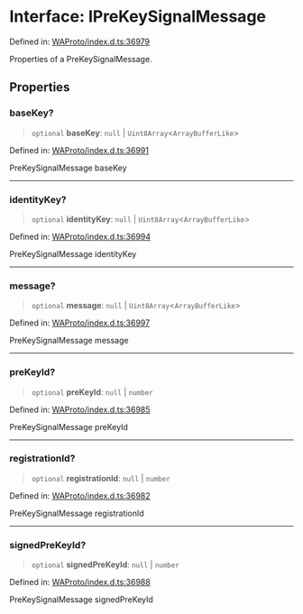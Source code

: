 # Interface: IPreKeySignalMessage

Defined in: [WAProto/index.d.ts:36979](https://github.com/Fokusdotid/Baileys/blob/49e815e65b8f4aea31725e09dcf4815734557e39/WAProto/index.d.ts#L36979)

Properties of a PreKeySignalMessage.

## Properties

### baseKey?

> `optional` **baseKey**: `null` \| `Uint8Array`\<`ArrayBufferLike`\>

Defined in: [WAProto/index.d.ts:36991](https://github.com/Fokusdotid/Baileys/blob/49e815e65b8f4aea31725e09dcf4815734557e39/WAProto/index.d.ts#L36991)

PreKeySignalMessage baseKey

***

### identityKey?

> `optional` **identityKey**: `null` \| `Uint8Array`\<`ArrayBufferLike`\>

Defined in: [WAProto/index.d.ts:36994](https://github.com/Fokusdotid/Baileys/blob/49e815e65b8f4aea31725e09dcf4815734557e39/WAProto/index.d.ts#L36994)

PreKeySignalMessage identityKey

***

### message?

> `optional` **message**: `null` \| `Uint8Array`\<`ArrayBufferLike`\>

Defined in: [WAProto/index.d.ts:36997](https://github.com/Fokusdotid/Baileys/blob/49e815e65b8f4aea31725e09dcf4815734557e39/WAProto/index.d.ts#L36997)

PreKeySignalMessage message

***

### preKeyId?

> `optional` **preKeyId**: `null` \| `number`

Defined in: [WAProto/index.d.ts:36985](https://github.com/Fokusdotid/Baileys/blob/49e815e65b8f4aea31725e09dcf4815734557e39/WAProto/index.d.ts#L36985)

PreKeySignalMessage preKeyId

***

### registrationId?

> `optional` **registrationId**: `null` \| `number`

Defined in: [WAProto/index.d.ts:36982](https://github.com/Fokusdotid/Baileys/blob/49e815e65b8f4aea31725e09dcf4815734557e39/WAProto/index.d.ts#L36982)

PreKeySignalMessage registrationId

***

### signedPreKeyId?

> `optional` **signedPreKeyId**: `null` \| `number`

Defined in: [WAProto/index.d.ts:36988](https://github.com/Fokusdotid/Baileys/blob/49e815e65b8f4aea31725e09dcf4815734557e39/WAProto/index.d.ts#L36988)

PreKeySignalMessage signedPreKeyId
